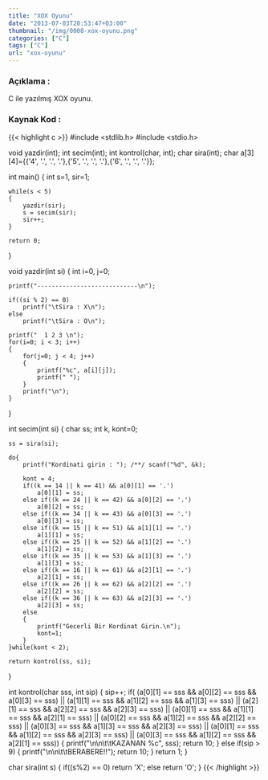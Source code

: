 ```yaml
---
title: "XOX Oyunu"
date: "2013-07-03T20:53:47+03:00"
thumbnail: "/img/0008-xox-oyunu.png"
categories: ["C"]
tags: ["C"]
url: "xox-oyunu"
---
```


### Açıklama :
C ile yazılmış XOX oyunu.

### Kaynak Kod :
{{< highlight c >}}
#include <stdlib.h>
#include <stdio.h>

void yazdir(int);
int secim(int);
int kontrol(char, int);
char sira(int);
char a[3][4]={{'4', '.', '.', '.'},{'5', '.', '.', '.'},{'6', '.', '.', '.'}};

int main()
{
    int s=1, sir=1;

    while(s < 5)
    {
        yazdir(sir);
        s = secim(sir);
        sir++;
    }

    return 0;
}

void yazdir(int si)
{
    int i=0, j=0;

    printf("----------------------------\n");

    if((si % 2) == 0)
        printf("\tSira : X\n");
    else
        printf("\tSira : O\n");

    printf("  1 2 3 \n");
    for(i=0; i < 3; i++)
    {
        for(j=0; j < 4; j++)
        {
            printf("%c", a[i][j]);
            printf(" ");
        }
        printf("\n");
    } 
}

int secim(int si)
{
    char ss;
    int k, kont=0;

    ss = sira(si);

    do{ 
        printf("Kordinati girin : "); /**/ scanf("%d", &k);

        kont = 4;
        if((k == 14 || k == 41) && a[0][1] == '.')
            a[0][1] = ss;
        else if((k == 24 || k == 42) && a[0][2] == '.')
            a[0][2] = ss;
        else if((k == 34 || k == 43) && a[0][3] == '.')
            a[0][3] = ss;
        else if((k == 15 || k == 51) && a[1][1] == '.')
            a[1][1] = ss;
        else if((k == 25 || k == 52) && a[1][2] == '.')
            a[1][2] = ss;
        else if((k == 35 || k == 53) && a[1][3] == '.')
            a[1][3] = ss;
        else if((k == 16 || k == 61) && a[2][1] == '.')
            a[2][1] = ss;
        else if((k == 26 || k == 62) && a[2][2] == '.')
            a[2][2] = ss;
        else if((k == 36 || k == 63) && a[2][3] == '.')
            a[2][3] = ss;
        else
        {
            printf("Gecerli Bir Kordinat Girin.\n");
            kont=1;
        }
    }while(kont < 2);

    return kontrol(ss, si);
}

int kontrol(char sss, int sip)
{
    sip++;
    if( (a[0][1] == sss && a[0][2] == sss && a[0][3] == sss) ||
        (a[1][1] == sss && a[1][2] == sss && a[1][3] == sss) ||
        (a[2][1] == sss && a[2][2] == sss && a[2][3] == sss) ||
        (a[0][1] == sss && a[1][1] == sss && a[2][1] == sss) ||
        (a[0][2] == sss && a[1][2] == sss && a[2][2] == sss) ||
        (a[0][3] == sss && a[1][3] == sss && a[2][3] == sss) ||
        (a[0][1] == sss && a[1][2] == sss && a[2][3] == sss) ||
        (a[0][3] == sss && a[1][2] == sss && a[2][1] == sss))
    {
        printf("\n\n\t\tKAZANAN %c", sss);
        return 10;
    }
    else if(sip > 9)
    {
        printf("\n\n\t\tBERABERE!!");
        return 10;
    }
    return 1;
}

char sira(int s)
{
    if((s%2) == 0)
        return 'X';
    else
        return 'O'; 
}
{{< /highlight >}}
